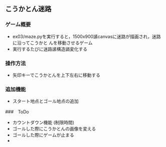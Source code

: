## こうかとん迷路

### ゲーム概要
- ex03/maze.pyを実行すると，1500x900䛾canvasに迷路が描画され，迷路に沿ってこうかと
んを移動させるゲーム
- 実行するたびに迷路䛾構造䛿変化する
### 操作方法
- 矢印キーでこうかとんを上下左右に移動する

### 追加機能
- スタート地点とゴール地点の追加

###　ToDo
- カウントダウン機能 (制限時間)
- ゴールした際にこうかとんの画像を変える
- ゴールした際にゲームが止まる
- 
